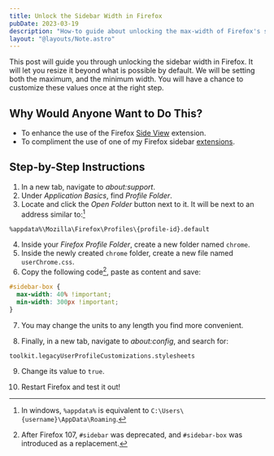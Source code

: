 ```yaml
---
title: Unlock the Sidebar Width in Firefox
pubDate: 2023-03-19
description: "How-to guide about unlocking the max-width of Firefox's sidebar. Doing so net's you a better experience when using extensions within the sidebar."
layout: "@layouts/Note.astro"
---
```


<!-- # Unlock the Sidebar Width in Firefox -->

This post will guide you through unlocking the sidebar width in Firefox. It will let you resize it beyond what is possible by default. We will be setting both the maximum, and the minimum width. You will have a chance to customize these values once at the right step.

## Why Would Anyone Want to Do This?

- To enhance the use of the Firefox [Side View](https://addons.mozilla.org/en-US/firefox/addon/side-view/) extension.
- To compliment the use of one of my Firefox sidebar [extensions](https://addons.mozilla.org/en-US/firefox/user/17772574/).

## Step-by-Step Instructions

1. In a new tab, navigate to _about:support_.
2. Under _Application Basics_, find _Profile Folder_.
3. Locate and click the _Open Folder_ button next to it. It will be next to an address similar to:[^1]

```sh
%appdata%\Mozilla\Firefox\Profiles\{profile-id}.default
```

4. Inside your _Firefox Profile Folder_, create a new folder named `chrome`.
5. Inside the newly created `chrome` folder, create a new file named `userChrome.css`.
6. Copy the following code[^2], paste as content and save:

```css
#sidebar-box {
  max-width: 40% !important;
  min-width: 300px !important;
}
```

7. You may change the units to any length you find more convenient.

8. Finally, in a new tab, navigate to _about:config_, and search for:

```sh
toolkit.legacyUserProfileCustomizations.stylesheets
```

9. Change its value to `true`.

10. Restart Firefox and test it out!

[^1]: In windows, `%appdata%` is equivalent to `C:\Users\{username}\AppData\Roaming`.
[^2]: After Firefox 107, `#sidebar` was deprecated, and `#sidebar-box` was introduced as a replacement.
